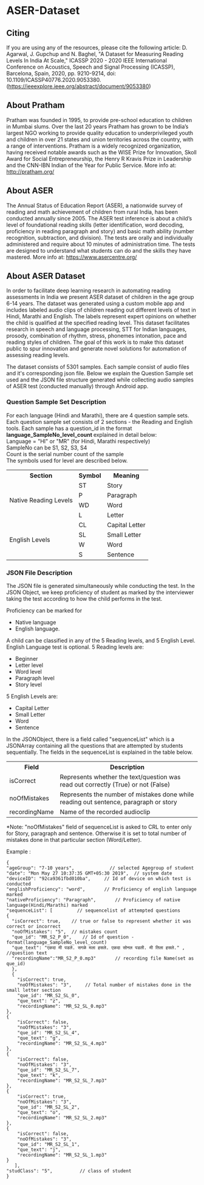 # ASER-Dataset

## Citing
If you are using any of the resources, please cite the following article:
D. Agarwal, J. Gupchup and N. Baghel, "A Dataset for Measuring Reading Levels In India At Scale," ICASSP 2020 - 2020 IEEE International Conference on Acoustics, Speech and Signal Processing (ICASSP), Barcelona, Spain, 2020, pp. 9210-9214, doi: 10.1109/ICASSP40776.2020.9053380. 
(https://ieeexplore.ieee.org/abstract/document/9053380)
												

## About Pratham
Pratham was founded in 1995, to provide pre-school education to children in Mumbai slums. Over the last 20 years Pratham has grown to be India’s largest NGO working to provide quality education to underprivileged youth and 
children in over 21 states and union territories across the country, with a range of interventions. Pratham is a widely recognized organization, having received notable awards such as the WISE Prize for Innovation, 
Skoll Award for Social Entrepreneurship, the Henry R Kravis Prize in Leadership and the CNN-IBN Indian of the Year for Public Service. More info at: http://pratham.org/


## About ASER
The Annual Status of Education Report (ASER), a nationwide survey of reading and math achievement of children from rural India, has been conducted annually since 2005. 
The ASER test inference is about a child’s level of foundational reading skills (letter identification, word decoding, proficiency in reading paragraph and story) and basic math ability 
(number recognition, subtraction, and division). The tests are orally and individually administered and require about 10 minutes of administration time. 
The tests are designed to understand what students can do and the skills they have mastered. More info at: https://www.asercentre.org/

## About ASER Dataset
In order to facilitate deep learning research in automating reading assessments in India we present ASER dataset of children in the age group 6-14 years. 
The dataset was generated using a custom mobile app and includes labeled audio clips of children reading out different levels of text in Hindi, Marathi and English. The labels represent expert opinions on whether the child is qualified at the specified reading level. This dataset facilitates research in speech and language processing, STT for Indian languages, prosody, combination of rhythm, stress, phonemes intonation, pace and reading styles of children.
The goal of this work is to make this dataset public to spur innovation and generate novel solutions for automation of assessing reading levels. 

The dataset consists of 5301 samples. Each sample consist of audio files and it's corresponding json file.
Below we explain the Question Sample set used and the JSON file structure generated while collecting audio samples of ASER test (conducted manually) through Android app.	  

### Question Sample Set Description
For each language (Hindi and Marathi), there are 4 question sample sets. Each question sample set consists of 2 sections - the Reading and English tools. Each sample has a question_id in the format <b> language_SampleNo_level_count </b> explained in detail below:<br>
Language = "HI" or "MR" (for Hindi, Marathi respectively)<br>
SampleNo can be S1, S2, S3, S4<br>
Count is the serial number count of the sample<br>
The symbols used for level are described below. 

<table>
  <tr>
  <th>Section</th>
  <th>Symbol</th>
  <th>Meaning</th>
  </tr>
  <tr>
    <td rowspan=4>Native Reading Levels	</td>
    <td>ST</td>
    <td>Story</td>
   </tr>
    <tr>
    <td>P</td>
    <td>Paragraph</td>
   </tr>
   <tr>
    <td>WD</td>
    <td>Word</td>
   </tr>
    <tr>
    <td>L</td>
    <td>Letter</td>
   </tr>
   <tr>
    <td rowspan=4>English Levels	</td>
    <td>CL</td>
    <td>Capital Letter</td>
   </tr>
    <tr>
    <td>SL</td>
    <td>Small Letter</td>
   </tr>
   <tr>
    <td>W</td>
    <td>Word</td>
   </tr>
    <tr>
    <td>S</td>
    <td>Sentence</td>
   </tr>
</table>

### JSON File Description
The JSON file is generated simultaneously while conducting the test. In the JSON Object, we keep proficiency of student as marked by the interviewer taking the test according to how the child performs in the test.

Proficiency can be marked for 
* Native language
* English language.

A child can be classified in any of the 5 Reading levels, and 5 English Level. English Language test is optional.
5 Reading levels are:
- Beginner
- Letter level
- Word level
- Paragraph level
- Story level  

5 English Levels are:
- Capital Letter
- Small Letter
- Word
- Sentence
			
In the JSONObject, there is a field called "sequenceList" which is a JSONArray containing all the questions that are attempted by students sequentially. The fields in the sequenceList is explained in the table below.

<table>
	<tr>
		<th>Field</th>
		<th>Description</th>
	</tr>
	<tr>
		<td>isCorrect</td>
		<td>Represents whether the text/question was read out correctly (True) or not (False)</td>
	</tr>
	<tr>
		<td>noOfMistakes</td>
		<td>Represents the number of mistakes done while reading out sentence, paragraph or story</td>
	</tr>
	<tr>
		<td>recordingName</td>
		<td>Name of the recorded audioclip</td>
	</tr>
</table>

*Note:  "noOfMistakes" field of sequenceList is asked to CRL to enter only for Story, paragraph and sentence. Otherwise it is set to total number of mistakes done in that particular section (Word/Letter).

Example :	
				
    {
    "ageGroup": "7-10 years",             // selected Agegroup of student
    "date": "Mon May 27 10:37:35 GMT+05:30 2019",  // system date
    "deviceID": "92ca9361fbd010ba",		// Id of device on which test is conducted
    "englishProficiency": "word",		// Proficiency of english language marked
    "nativeProficiency": "Paragraph",		// Proficiency of native language(Hindi/Marathi) marked
    "sequenceList": [         // sequencelist of attempted questions 
    {
      "isCorrect": true,	// true or false to represent whether it was correct or incorrect
      "noOfMistakes": "5",	// mistakes count
      "que_id": "MR_S2_P_0",	// Id of question -format(language_SampleNo_level_count)
      "que_text": "एकदा मी पडले. सगळे मला हसले. एकदा सोनल पडली. मी तिला हसले." ,     //question text
	  "recordingName":"MR_S2_P_0.mp3"		// recording file Name(set as que_id)
	  },
	  {
		"isCorrect": true,
		"noOfMistakes": "3",	 // Total number of mistakes done in the small letter section
		"que_id": "MR_S2_SL_0",
		"que_text": "z",
		"recordingName": "MR_S2_SL_0.mp3"
	},
	{
		"isCorrect": false,
		"noOfMistakes": "3",
		"que_id": "MR_S2_SL_4",
		"que_text": "g",
		"recordingName": "MR_S2_SL_4.mp3"
	},
	{
		"isCorrect": false,
		"noOfMistakes": "3",
		"que_id": "MR_S2_SL_7",
		"que_text": "k",
		"recordingName": "MR_S2_SL_7.mp3"
	},
	{
		"isCorrect": true,
		"noOfMistakes": "3",
		"que_id": "MR_S2_SL_2",
		"que_text": "o",
		"recordingName": "MR_S2_SL_2.mp3"
	},
	{
		"isCorrect": false,
		"noOfMistakes": "3",
		"que_id": "MR_S2_SL_1",
		"que_text": "j",
		"recordingName": "MR_S2_SL_1.mp3"
	}
       ],
    "studClass": "5",          // class of student
    }

